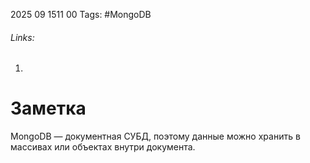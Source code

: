 2025 09 1511 00
Tags: #MongoDB 
###### Links: 
1) 
# Заметка
MongoDB — документная СУБД, поэтому данные можно хранить в массивах или объектах внутри документа.
